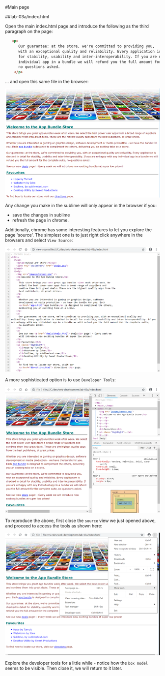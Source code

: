 #Main page

##lab-03a/index.html

Open the main index.html page and introduce the following as the third paragraph on the page:

~~~html
   <p>
      Our guarantee: at the store, we're committed to providing you,
      with an exceptional quality and reliability. Every application is checked in detail
      for stability, usability and inter-interoperability. If you are unhappy with any
      individual app in a bundle we will refund you the full amount for the complete suite,
      no questions asked.
    </p>
~~~

... and open this same file in the browser:

![](img/04x.png)

Any change you make in the sublime will only appear in the browser if you:

- save the changes in sublime
- refresh the page in chrome.

Additionally, chrome has some interesting features to let you explore the page 'source'. The simplest one is to just right click anywhere in the browsers and select `View Source`:

![](img/05x.png)

A more sophisticated option is to use `Developer Tools`:

![](img/09x.png)

To reproduce the above, first close the `source` view we just opened above, and proceed to access the tools as shown here:

![](img/08x.png)

Explore the developer tools for a little while - notice how the `box model` seems to be visible. Then close it, we will return to it later.
